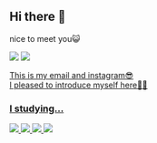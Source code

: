 ## Hi there 👋
nice to meet you😺 <br>

<!-- gmail -->
<img src="https://img.shields.io/badge/jokim483@gmail.com-EA4335?style=flat&logo=gmail&logoColor=white"/> <a href="https://www.instagram.com/soon_je/"><img src="https://img.shields.io/badge/Instagram-FF0069?style=flat&logo=instagram&logoColor=white"/>

This is my email and instagram😎 <br>
I pleased to introduce myself here🏌‍♀

### I studying...

<img src="https://img.shields.io/badge/Python-3776AB?style=flat&logo=Python&logoColor=white"/> <img src="https://img.shields.io/badge/C-A8B9CC?style=flat&logo=C&logoColor=white"/> <img src="https://img.shields.io/badge/C++-00599C?style=flat&logo=cplusplus&logoColor=white"/> <img src="https://img.shields.io/badge/GitHub-181717?style=flat&logo=GitHub&logoColor=white"/>

<!--
**babyshrimps/babyshrimps** is a ✨ _special_ ✨ repository because its `README.md` (this file) appears on your GitHub profile.

Here are some ideas to get you started:

- 🔭 I’m currently working on ...
- 🌱 I’m currently learning ...
- 👯 I’m looking to collaborate on ...
- 🤔 I’m looking for help with ...
- 💬 Ask me about ...
- 📫 How to reach me: ...
- 😄 Pronouns: ...
- ⚡ Fun fact: ...
-->
